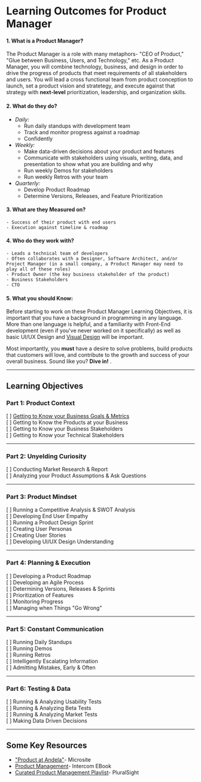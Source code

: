 # Learning Outcomes for Product Manager

#### 1. What is a Product Manager? 
The Product Manager is a role with many metaphors- "CEO of Product," "Glue between Business, Users, and Technology," etc. As a Product Manager, you will combine technology, business, and design in order to drive the progress of products that meet requirements of all stakeholders and users. You will lead a cross functional team from product conception to launch, set a product vision and stratetegy, and execute against that strategy with **next-level** prioritization, leadership, and organization skills. 

#### 2. What do they do? 
  - _Daily:_
    - Run daily standups with development team
    - Track and monitor progress against a roadmap
    - Confidently 
  - _Weekly:_
    - Make data-driven decisions about your product and features
    - Communicate with stakeholders using visuals, writing, data, and presentation to show what you are building and why
    - Run weekly Demos for stakeholders
    - Run weekly Retros with your team 
  - _Quarterly:_
    - Develop Product Roadmap
    - Determine Versions, Releases, and Feature Prioritization

#### 3. What are they Measured on?
    - Success of their product with end users
    - Execution against timeline & roadmap
    
#### 4. Who do they work with?
    - Leads a technical team of developers
    - Often collaborates with a Designer, Software Architect, and/or Project Manager (in a small company, a Product Manager may need to play all of these roles)
    - Product Owner (the key business stakeholder of the product) 
    - Business Stakeholders
    - CTO 
    
#### 5. What you should Know:
Before starting to work on these Product Manager Learning Objectives, it is important that you have a background in programming in any language. More than one language is helpful, and a familiarity with Front-End development (even if you've never worked on it specifically) as well as basic UI/UX Design and [Visual Design](https://github.com/andela/learningmap/blob/e20268a54c7b18c4c2143b06f8c418246f196013/D1/D1%20Design/Visual%20Design%20Fundamentals/README.md) will be important. 

Most importantly, you **must** have a desire to solve problems, build products that customers will love, and contribute to the growth and success of your overall business. Sound like you? **Dive in!** . 

----- 
## Learning Objectives

### Part 1: Product Context
[ ] [Getting to Know your Business Goals & Metrics](https://github.com/andela/learningmap/blob/master/D4+/Product%20Manager/Required%20Skills/Learning%20Outcomes/Example-%20Business%20Goals%20and%20Metrics/README.md) <br> 
[ ] Getting to Know the Products at your Business <br> 
[ ] Getting to Know your Business Stakeholders <br> 
[ ] Getting to Know your Technical Stakeholders <br> 

-----

### Part 2: Unyelding Curiosity
[ ] Conducting Market Research & Report <br> 
[ ] Analyzing your Product Assumptions & Ask Questions

-----

### Part 3: Product Mindset
[ ] Running a Competitive Analysis & SWOT Analysis <br> 
[ ] Developing End User Empathy <br> 
[ ] Running a Product Design Sprint <br> 
[ ] Creating User Personas <br> 
[ ] Creating User Stories <br> 
[ ] Developing UI/UX Design Understanding  <br> 

----

### Part 4: Planning & Execution
[ ] Developing a Product Roadmap <br> 
[ ] Developing an Agile Process <br> 
[ ] Determining Versions, Releases & Sprints <br> 
[ ] Prioritization of Features <br> 
[ ] Monitoring Progress <br> 
[ ] Managing when Things "Go Wrong"

-----

### Part 5: Constant Communication
[ ] Running Daily Standups <br> 
[ ] Running Demos <br> 
[ ] Running Retros <br> 
[ ] Intelligently Escalating Information <br> 
[ ] Admitting Mistakes, Early & Often <br> 


---- 

### Part 6: Testing & Data
[ ] Running & Analyzing Usability Tests <br> 
[ ] Running & Analyzing Beta Tests <br> 
[ ] Running & Analyzing Market Tests <br> 
[ ] Making Data Driven Decisions  <br> 


----

## Some Key Resources
- ["Product at Andela"](https://sites.google.com/andela.com/technology/product?pli=1&authuser=1)- Microsite
- [Product Management](https://www.intercom.com/books/product-management)- Intercom EBook
- [Curated Product Management Playlist](https://app.pluralsight.com/channels/details/db6ab3d5-5dfd-4874-8080-75f7a3706371?s=1)- PluralSight

